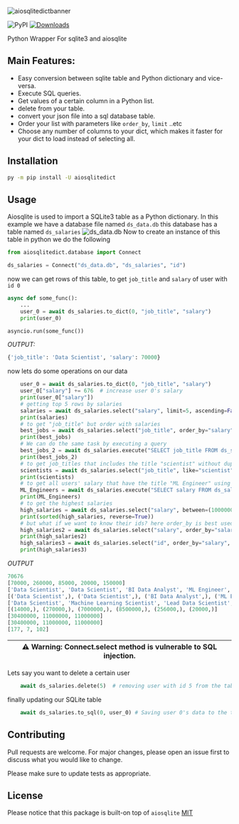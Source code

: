 ![aiosqlitedictbanner](https://user-images.githubusercontent.com/51752028/160848765-35b1577d-0d94-44e3-bca4-d7ef133b5a97.png)

![PyPI](https://img.shields.io/pypi/v/aiosqlitedict?style=flat)
[![Downloads](https://pepy.tech/badge/aiosqlitedict)](https://pepy.tech/project/aiosqlitedict)    

Python Wrapper For sqlite3 and aiosqlite

## Main Features:
* Easy conversion between sqlite table and Python dictionary and vice-versa.
* Execute SQL queries.
* Get values of a certain column in a Python list.
* delete from your table.
* convert your json file into a sql database table.
* Order your list with parameters like ``order_by``, ``limit`` ..etc
* Choose any number of columns to your dict, which makes it faster for your dict to load instead of selecting all.


## Installation

```bash
py -m pip install -U aiosqlitedict
```


## Usage

Aiosqlite is used to import a SQLite3 table as a Python dictionary.
In this example we have a database file named ``ds_data.db`` this database has a table named ``ds_salaries``
![ds_data.db](https://i.ibb.co/rvsrPCX/pic1.png)
Now to create an instance of this table in python we do the following
```python
from aiosqlitedict.database import Connect

ds_salaries = Connect("ds_data.db", "ds_salaries", "id")
```
now we can get rows of this table, to get `job_title` and `salary` of user with ``id 0``
```python
async def some_func():
    ...
    user_0 = await ds_salaries.to_dict(0, "job_title", "salary")
    print(user_0)

asyncio.run(some_func())
```
*OUTPUT:*
```py
{'job_title': 'Data Scientist', 'salary': 70000}
```
now lets do some operations on our data
```python
    user_0 = await ds_salaries.to_dict(0, "job_title", "salary")
    user_0["salary"] += 676  # increase user 0's salary
    print(user_0["salary"])
    # getting top 5 rows by salaries
    salaries = await ds_salaries.select("salary", limit=5, ascending=False)
    print(salaries)
    # to get "job_title" but order with salaries
    best_jobs = await ds_salaries.select("job_title", order_by="salary", limit=5, ascending=False)
    print(best_jobs)
    # We can do the same task by executing a query
    best_jobs_2 = await ds_salaries.execute("SELECT job_title FROM ds_salaries ORDER BY salary DESC LIMIT 5")
    print(best_jobs_2)
    # to get job_titles that includes the title "scientist" without duplicates
    scientists = await ds_salaries.select("job_title", like="scientist", distinct=True)
    print(scientists)
    # to get all users' salary that have the title "ML Engineer" using a query
    ML_Engineers = await ds_salaries.execute("SELECT salary FROM ds_salaries WHERE job_title = 'ML Engineer'")
    print(ML_Engineers)
    # to get the highest salaries
    high_salaries = await ds_salaries.select("salary", between=(10000000, 40000000))  # between 30M and 40M salary
    print(sorted(high_salaries, reverse=True))
    # but what if we want to know their ids? here order_by is best used
    high_salaries2 = await ds_salaries.select("salary", order_by="salary", limit=3, ascending=False) # id of richest to poorest
    print(high_salaries2)
    high_salaries3 = await ds_salaries.select("id", order_by="salary", limit=3, ascending=False) # id of richest to poorest
    print(high_salaries3)
```
*OUTPUT*
```python
70676
[70000, 260000, 85000, 20000, 150000]
['Data Scientist', 'Data Scientist', 'BI Data Analyst', 'ML Engineer', 'ML Engineer']
[('Data Scientist',), ('Data Scientist',), ('BI Data Analyst',), ('ML Engineer',), ('ML Engineer',)]
['Data Scientist', 'Machine Learning Scientist', 'Lead Data Scientist', 'Research Scientist', 'AI Scientist', 'Principal Data Scientist', 'Applied Data Scientist', 'Applied Machine Learning Scientist', 'Staff Data Scientist']
[(14000,), (270000,), (7000000,), (8500000,), (256000,), (20000,)]
[30400000, 11000000, 11000000]
[30400000, 11000000, 11000000]
[177, 7, 102]
```
| :warning: Warning: Connect.select method is vulnerable to SQL injection.|
| --- |

Lets say you want to delete a certain user
```python
    await ds_salaries.delete(5)  # removing user with id 5 from the table.
```
finally updating our SQLite table
```python
    await ds_salaries.to_sql(0, user_0) # Saving user 0's data to the table
```


## Contributing
Pull requests are welcome. For major changes, please open an issue first to discuss what you would like to change.

Please make sure to update tests as appropriate.

## License
Please notice that
this package is built-on top of ``aiosqlite``
[MIT](https://github.com/sabrysm/aiosqlitedict/blob/main/LICENSE)
